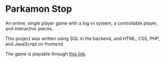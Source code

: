 # Parkamon Stop

An online, single player game with a log-in system, a controllable player, and interactive pieces.

This project was written using SQL in the backend, and HTML, CSS, PHP, and JavaScript on frontend.

The game is playable through [this link](https://atdpsites.berkeley.edu/yzhong/aic/mud/welcome.php).